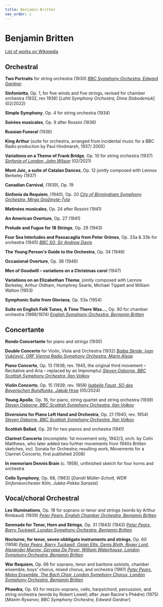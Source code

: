 ```yaml
---
title: Benjamin Britten
nav_order: 1
---
```


# Benjamin Britten

[List of works on Wikipedia](https://en.wikipedia.org/wiki/List_of_compositions_by_Benjamin_Britten)

## Orchestral

**Two Portraits** for string orchestra (1930) [*BBC Symphony Orchestra, Edward Gardner*](http://www.tidal.com/track/215060741)

**Sinfonietta**, Op. 1, for five winds and five strings, revised for chamber orchestra (1932, rev 1936) [*Lahti Symphony Orchestra, Dima Slobodeniuk*] (02/2022)

**Simple Symphony**, Op. 4 for string orchestra (1934)

**Soirées musicales**, Op. 9 after Rossini (1936)

**Russian Funeral** (1936)

**King Arthur** (suite for orchestra, arranged from incidental music for a BBC Radio production by Paul Hindmarsh, 1937/ 2005)

**Variations on a Theme of Frank Bridge**, Op. 10 for string orchestra (1937) [*Sinfonia of London, John Wilson*](http://www.tidal.com/track/376371142) (02/2021)

**Mont Juic, a suite of Catalan Dances**, Op. 12 jointly composed with Lennox Berkeley (1937)

**Canadian Carnival**, (1939), Op. 19

**Sinfonia da Requiem**, (1940), Op. 20 [*City of Birmingham Symphony Orchestra, Mirga Gražinytė-Tyla*](http://www.tidal.com/track/158038543)

**Matinées musicales**, Op. 24 after Rossini (1941)

**An American Overture**, Op. 27 (1941)

**Prelude and Fugue for 18 Strings**, Op. 29 (1943)

**Four Sea Interludes and Passacaglia from Peter Grimes**, Op. 33a & 33b for orchestra (1945) [*BBC SO, Sir Andrew Davis*](http://www.tidal.com/track/19804298)

**The Young Person's Guide to the Orchestra**, Op. 34 (1946)

**Occasional Overture**, Op. 38 (1946)

**Men of Goodwill – variations on a Christmas carol** (1947)

**Variations on an Elizabethan Theme**, jointly composed with Lennox Berkeley, Arthur Oldham, Humphrey Searle, Michael Tippett and William Walton (1953)

**Symphonic Suite from Gloriana**, Op. 53a (1954)

**Suite on English Folk Tunes, A Time There Was...**, Op. 90 for chamber orchestra (1966/1974) [*English Symphony Orchestra, Benjamin Britten*](http://www.tidal.com/track/57251296)

## Concertante

**Rondo Concertante** for piano and strings (1930)

**Double Concerto** for Violin, Viola and Orchestra (1932) [*Baiba Skride, Ivan Vukčević, ORF Vienna Radio Symphony Orchestra, Marin Alsop*](http://www.tidal.com/track/332426185) 

**Piano Concerto**, Op. 13 (1938; rev. 1945, the original third movement – Recitative and Aria – replaced by an Impromptu) [*Steven Osborne, BBC Scottish Symphony Orchestra, Ilan Volkov*](https://tidal.com/browse/album/306149858) 

**Violin Concerto**, Op. 15 (1939; rev. 1958) [*Isabelle Faust, SO des Bayerischen Rundfunks, Jakob Hrsa*](http://www.tidal.com/track/355908976) (05/2024)

**Young Apollo**, Op. 16, for piano, string quartet and string orchestra (1939)  [*Steven Osborne, BBC Scottish Symphony Orchestra, Ilan Volkov*](https://tidal.com/browse/album/306149858)

**Diversions for Piano Left Hand and Orchestra**, Op. 21 (1940; rev. 1954)  [*Steven Osborne, BBC Scottish Symphony Orchestra, Ilan Volkov*](https://tidal.com/browse/album/306149858)

**Scottish Ballad**, Op. 26 for two pianos and orchestra (1941)

**Clarinet Concerto** (incomplete: 1st movement only, 1942/3, orch. by Colin Matthews, who later added two further movements from 1940s Britten sketches, incl. Sonata for Orchestra; resulting work, Movements for a Clarinet Concerto, first published 2008)

**In memoriam Dennis Brain** (c. 1958), unfinished sketch for four horns and orchestra

**Cello Symphony**, Op. 68, (1963) [*Daniël Müller-Schott, WDR Sinfonieorchester Köln, Jukka-Pekka Sarasta*] 

## Vocal/choral Orchestral

**Les Illuminations**, Op. 18 for soprano or tenor and strings (words by Arthur Rimbaud) (1939) [*Peter Pears, English Chamber Orchestra, Benjamin Britten*](http://www.tidal.com/track/4492444)

**Serenade for Tenor, Horn and Strings**, Op. 31 (1943) (1943) [*Peter Pears, Barry Tuckwell, London Symphony Orchestra, Benjamin Britten*](http://www.tidal.com/track/4492444)

**Nocturne, for tenor, seven obbligato instruments and strings**, Op. 60 (1958) [*Peter Pears, Barry Tuckwell, Osian Ellis, Denis Blyth, Roger Lord, Alexander Murray, Gervase De Peyer, William Waterhouse, London Symphony Orchestra, Benjamin Britten*](http://www.tidal.com/track/4492462)

**War Requiem**, Op. 66 for soprano, tenor and baritone soloists, chamber ensemble, boys' chorus, mixed chorus, and orchestra (1961) [*Peter Pears, Melos Ensemble, The Bach Choir, London Symphony Chorus, London Symphony Orchestra, Benjamin Britten*](http://www.tidal.com/track/79170708)

**Phaedra**, Op. 93 for mezzo-soprano, cello, harpsichord, percussion, and string orchestra (words by Robert Lowell; after Jean Racine's Phèdre) (1975) [*Maxim Rysanov, BBC Symphony Orchestra, Edward Gardner*]

